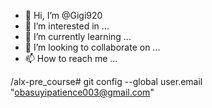 - 👋 Hi, I’m @Gigi920
- 👀 I’m interested in ...
- 🌱 I’m currently learning ...
- 💞️ I’m looking to collaborate on ...
- 📫 How to reach me ...

<!---
Gigi920/Gigi920 is a ✨ special ✨ repository because its `README.md` (this file) appears on your GitHub profile.
You can click the Preview link to take a look at your changes.
--->
/alx-pre_course# git config --global user.email "obasuyipatience003@gmail.com"
